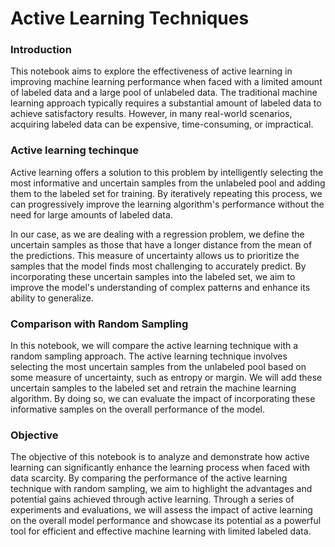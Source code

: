# Active Learning Techniques

### Introduction

This notebook aims to explore the effectiveness of active learning in improving machine learning performance when faced with a limited amount of labeled data and a large pool of unlabeled data. The traditional machine learning approach typically requires a substantial amount of labeled data to achieve satisfactory results. However, in many real-world scenarios, acquiring labeled data can be expensive, time-consuming, or impractical.

### Active learning techinque

Active learning offers a solution to this problem by intelligently selecting the most informative and uncertain samples from the unlabeled pool and adding them to the labeled set for training. By iteratively repeating this process, we can progressively improve the learning algorithm's performance without the need for large amounts of labeled data.

In our case, as we are dealing with a regression problem, we define the uncertain samples as those that have a longer distance from the mean of the predictions. This measure of uncertainty allows us to prioritize the samples that the model finds most challenging to accurately predict. By incorporating these uncertain samples into the labeled set, we aim to improve the model's understanding of complex patterns and enhance its ability to generalize.

### Comparison with Random Sampling

In this notebook, we will compare the active learning technique with a random sampling approach. The active learning technique involves selecting the most uncertain samples from the unlabeled pool based on some measure of uncertainty, such as entropy or margin. We will add these uncertain samples to the labeled set and retrain the machine learning algorithm. By doing so, we can evaluate the impact of incorporating these informative samples on the overall performance of the model.

### Objective

The objective of this notebook is to analyze and demonstrate how active learning can significantly enhance the learning process when faced with data scarcity. By comparing the performance of the active learning technique with random sampling, we aim to highlight the advantages and potential gains achieved through active learning. Through a series of experiments and evaluations, we will assess the impact of active learning on the overall model performance and showcase its potential as a powerful tool for efficient and effective machine learning with limited labeled data.
